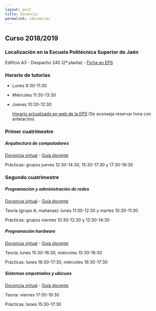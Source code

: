 ```yaml
---
layout: post
title: Docencia
permalink: /docencia/
---
```


## Curso 2018/2019

### Localización en la Escuela Politécnica Superior de Jaén

Edificio A3 - Despacho 245 (2ª planta) - <a href="http://eps.ujaen.es/detalleProfesor.php?cp=570">Ficha en EPS</a>

### Horario de tutorías

- Lunes 9:30-11:30

- Miércoles 11:30-13:30

- Jueves 10:30-12:30

  <a href="https://uvirtual.ujaen.es/pub/es/informacionacademica/tutorias/p/73570">Horario actualizado en web de la EPS</a> (Se aconseja reservar hora con antelación)

### Primer cuatrimestre

##### Arquitectura de computadores

<a href="https://dv.ujaen.es/goto_docencia_crs_277838.html">Docencia virtual</a> - <a href="https://uvirtual.ujaen.es/pub/es/informacionacademica/catalogoguiasdocentes/p/2018-19/4/133A/13312001/es/2018-19-13312001_es.html">Guía docente</a>

Prácticas: grupos jueves 12:30-14:30, 15:30-17:30 y 17:30-19:30

### Segundo cuatrimestre

##### Programación y administración de redes

<a href="https://dv.ujaen.es/goto_docencia_crs_312217.html">Docencia virtual</a> - <a href="https://uvirtual.ujaen.es/pub/es/informacionacademica/catalogoguiasdocentes/p/2018-19/4/133A/13312025/es/2018-19-13312025_es.html">Guía docente</a>

Teoría (grupo A, mañanas): lunes 11:30-12:30 y martes 10:30-11:30

Prácticas: grupos viernes 10:30-12:30 y 12:30-14:30

##### Programación hardware

<a href="https://dv.ujaen.es/goto_docencia_crs_432814.html">Docencia virtual</a> - <a href="https://uvirtual.ujaen.es/pub/es/informacionacademica/catalogoguiasdocentes/p/2018-19/4/133A/13313012/es/2018-19-13313012_es.html">Guía docente</a>

Teoría: lunes 15:30-16:30, miércoles 15:30-16:30

Prácticas: lunes 16:30-17:30, miércoles 16:30-17:30

##### Sistemas empotrados y ubicuos

<a href="https://dv.ujaen.es/goto_docencia_crs_528452.html">Docencia virtual</a> - <a href="https://uvirtual.ujaen.es/pub/es/informacionacademica/catalogoguiasdocentes/p/2018-19/4/740A/74012003/es/2018-19-74012003_es.html">Guía docente</a>

Teoría: viernes 17:30-19:30

Prácticas: lunes 15:30-17:30